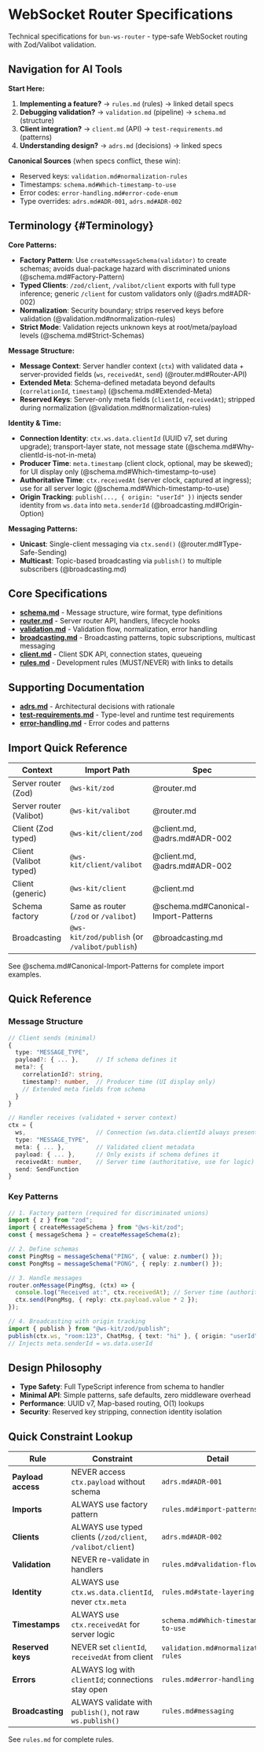 # WebSocket Router Specifications

Technical specifications for `bun-ws-router` - type-safe WebSocket routing with Zod/Valibot validation.

## Navigation for AI Tools

**Start Here:**

1. **Implementing a feature?** → `rules.md` (rules) → linked detail specs
2. **Debugging validation?** → `validation.md` (pipeline) → `schema.md` (structure)
3. **Client integration?** → `client.md` (API) → `test-requirements.md` (patterns)
4. **Understanding design?** → `adrs.md` (decisions) → linked specs

**Canonical Sources** (when specs conflict, these win):

- Reserved keys: `validation.md#normalization-rules`
- Timestamps: `schema.md#Which-timestamp-to-use`
- Error codes: `error-handling.md#error-code-enum`
- Type overrides: `adrs.md#ADR-001`, `adrs.md#ADR-002`

## Terminology {#Terminology}

**Core Patterns:**

- **Factory Pattern**: Use `createMessageSchema(validator)` to create schemas; avoids dual-package hazard with discriminated unions (@schema.md#Factory-Pattern)
- **Typed Clients**: `/zod/client`, `/valibot/client` exports with full type inference; generic `/client` for custom validators only (@adrs.md#ADR-002)
- **Normalization**: Security boundary; strips reserved keys before validation (@validation.md#normalization-rules)
- **Strict Mode**: Validation rejects unknown keys at root/meta/payload levels (@schema.md#Strict-Schemas)

**Message Structure:**

- **Message Context**: Server handler context (`ctx`) with validated data + server-provided fields (`ws`, `receivedAt`, `send`) (@router.md#Router-API)
- **Extended Meta**: Schema-defined metadata beyond defaults (`correlationId`, `timestamp`) (@schema.md#Extended-Meta)
- **Reserved Keys**: Server-only meta fields (`clientId`, `receivedAt`); stripped during normalization (@validation.md#normalization-rules)

**Identity & Time:**

- **Connection Identity**: `ctx.ws.data.clientId` (UUID v7, set during upgrade); transport-layer state, not message state (@schema.md#Why-clientId-is-not-in-meta)
- **Producer Time**: `meta.timestamp` (client clock, optional, may be skewed); for UI display only (@schema.md#Which-timestamp-to-use)
- **Authoritative Time**: `ctx.receivedAt` (server clock, captured at ingress); use for all server logic (@schema.md#Which-timestamp-to-use)
- **Origin Tracking**: `publish(..., { origin: "userId" })` injects sender identity from `ws.data` into `meta.senderId` (@broadcasting.md#Origin-Option)

**Messaging Patterns:**

- **Unicast**: Single-client messaging via `ctx.send()` (@router.md#Type-Safe-Sending)
- **Multicast**: Topic-based broadcasting via `publish()` to multiple subscribers (@broadcasting.md)

## Core Specifications

- **[schema.md](./schema.md)** - Message structure, wire format, type definitions
- **[router.md](./router.md)** - Server router API, handlers, lifecycle hooks
- **[validation.md](./validation.md)** - Validation flow, normalization, error handling
- **[broadcasting.md](./broadcasting.md)** - Broadcasting patterns, topic subscriptions, multicast messaging
- **[client.md](./client.md)** - Client SDK API, connection states, queueing
- **[rules.md](./rules.md)** - Development rules (MUST/NEVER) with links to details

## Supporting Documentation

- **[adrs.md](./adrs.md)** - Architectural decisions with rationale
- **[test-requirements.md](./test-requirements.md)** - Type-level and runtime test requirements
- **[error-handling.md](./error-handling.md)** - Error codes and patterns

## Import Quick Reference

| Context                 | Import Path                                   | Spec                                 |
| ----------------------- | --------------------------------------------- | ------------------------------------ |
| Server router (Zod)     | `@ws-kit/zod`                                 | @router.md                           |
| Server router (Valibot) | `@ws-kit/valibot`                             | @router.md                           |
| Client (Zod typed)      | `@ws-kit/client/zod`                          | @client.md, @adrs.md#ADR-002         |
| Client (Valibot typed)  | `@ws-kit/client/valibot`                      | @client.md, @adrs.md#ADR-002         |
| Client (generic)        | `@ws-kit/client`                              | @client.md                           |
| Schema factory          | Same as router (`/zod` or `/valibot`)         | @schema.md#Canonical-Import-Patterns |
| Broadcasting            | `@ws-kit/zod/publish` (or `/valibot/publish`) | @broadcasting.md                     |

See @schema.md#Canonical-Import-Patterns for complete import examples.

## Quick Reference

### Message Structure

```typescript
// Client sends (minimal)
{
  type: "MESSAGE_TYPE",
  payload?: { ... },     // If schema defines it
  meta?: {
    correlationId?: string,
    timestamp?: number,  // Producer time (UI display only)
    // Extended meta fields from schema
  }
}

// Handler receives (validated + server context)
ctx = {
  ws,                    // Connection (ws.data.clientId always present)
  type: "MESSAGE_TYPE",
  meta: { ... },         // Validated client metadata
  payload: { ... },      // Only exists if schema defines it
  receivedAt: number,    // Server time (authoritative, use for logic)
  send: SendFunction
}
```

### Key Patterns

```typescript
// 1. Factory pattern (required for discriminated unions)
import { z } from "zod";
import { createMessageSchema } from "@ws-kit/zod";
const { messageSchema } = createMessageSchema(z);

// 2. Define schemas
const PingMsg = messageSchema("PING", { value: z.number() });
const PongMsg = messageSchema("PONG", { reply: z.number() });

// 3. Handle messages
router.onMessage(PingMsg, (ctx) => {
  console.log("Received at:", ctx.receivedAt); // Server time (authoritative)
  ctx.send(PongMsg, { reply: ctx.payload.value * 2 });
});

// 4. Broadcasting with origin tracking
import { publish } from "@ws-kit/zod/publish";
publish(ctx.ws, "room:123", ChatMsg, { text: "hi" }, { origin: "userId" });
// Injects meta.senderId = ws.data.userId
```

## Design Philosophy

- **Type Safety**: Full TypeScript inference from schema to handler
- **Minimal API**: Simple patterns, safe defaults, zero middleware overhead
- **Performance**: UUID v7, Map-based routing, O(1) lookups
- **Security**: Reserved key stripping, connection identity isolation

## Quick Constraint Lookup

| Rule               | Constraint                                                  | Detail                              |
| ------------------ | ----------------------------------------------------------- | ----------------------------------- |
| **Payload access** | NEVER access `ctx.payload` without schema                   | `adrs.md#ADR-001`                   |
| **Imports**        | ALWAYS use factory pattern                                  | `rules.md#import-patterns`          |
| **Clients**        | ALWAYS use typed clients (`/zod/client`, `/valibot/client`) | `adrs.md#ADR-002`                   |
| **Validation**     | NEVER re-validate in handlers                               | `rules.md#validation-flow`          |
| **Identity**       | ALWAYS use `ctx.ws.data.clientId`, never `ctx.meta`         | `rules.md#state-layering`           |
| **Timestamps**     | ALWAYS use `ctx.receivedAt` for server logic                | `schema.md#Which-timestamp-to-use`  |
| **Reserved keys**  | NEVER set `clientId`, `receivedAt` from client              | `validation.md#normalization-rules` |
| **Errors**         | ALWAYS log with `clientId`; connections stay open           | `rules.md#error-handling`           |
| **Broadcasting**   | ALWAYS validate with `publish()`, not raw `ws.publish()`    | `rules.md#messaging`                |

See `rules.md` for complete rules.
